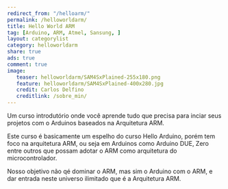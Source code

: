 ```yaml
---
redirect_from: "/helloarm/"
permalink: /helloworldarm/
title: Hello World ARM
tag: [Arduino, ARM, Atmel, Sansung, ]
layout: categorylist
category: helloworldarm
share: true
ads: true
comment: true
image:
   teaser: helloworldarm/SAM4SxPlained-255x180.png
   feature: helloworldarm/SAM4SxPlained-400x280.jpg
   credit: Carlos Delfino
   creditlink: /sobre_min/
---
```

Um curso introdutório onde você aprende tudo que precisa para inciar seus projetos com o Arduinos baseados na Arquitetura ARM.

<!--more-->

Este curso é basicamente um espelho do curso Hello Arduino, porém tem foco na arquitetura ARM, ou seja em Arduinos como Arduino DUE, Zero entre outros que possam adotar o ARM como arquitetura do microcontrolador.

Nosso objetivo não qé dominar o ARM, mas sim o Arduino com o ARM, e dar entrada neste universo ilimitado que é a Arquitetura ARM.
